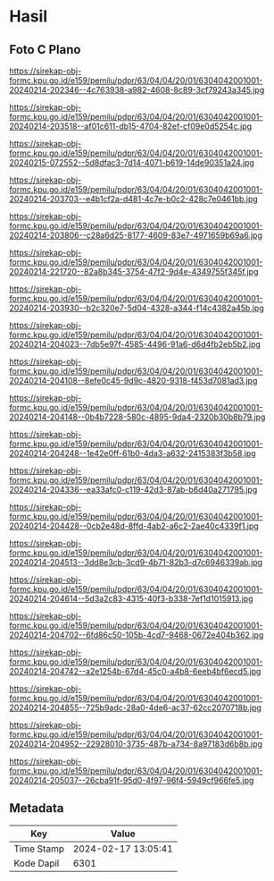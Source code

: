 # Hasil

## Foto C Plano

https://sirekap-obj-formc.kpu.go.id/e159/pemilu/pdpr/63/04/04/20/01/6304042001001-20240214-202346--4c763938-a982-4608-8c89-3cf79243a345.jpg

https://sirekap-obj-formc.kpu.go.id/e159/pemilu/pdpr/63/04/04/20/01/6304042001001-20240214-203518--af01c611-db15-4704-82ef-cf09e0d5254c.jpg

https://sirekap-obj-formc.kpu.go.id/e159/pemilu/pdpr/63/04/04/20/01/6304042001001-20240215-072552--5d8dfac3-7d14-4071-b619-14de90351a24.jpg

https://sirekap-obj-formc.kpu.go.id/e159/pemilu/pdpr/63/04/04/20/01/6304042001001-20240214-203703--e4b1cf2a-d481-4c7e-b0c2-428c7e0461bb.jpg

https://sirekap-obj-formc.kpu.go.id/e159/pemilu/pdpr/63/04/04/20/01/6304042001001-20240214-203806--c28a6d25-8177-4609-83e7-4971659b69a6.jpg

https://sirekap-obj-formc.kpu.go.id/e159/pemilu/pdpr/63/04/04/20/01/6304042001001-20240214-221720--82a8b345-3754-47f2-9d4e-4349755f345f.jpg

https://sirekap-obj-formc.kpu.go.id/e159/pemilu/pdpr/63/04/04/20/01/6304042001001-20240214-203930--b2c320e7-5d04-4328-a344-f14c4382a45b.jpg

https://sirekap-obj-formc.kpu.go.id/e159/pemilu/pdpr/63/04/04/20/01/6304042001001-20240214-204023--7db5e97f-4585-4496-91a6-d6d4fb2eb5b2.jpg

https://sirekap-obj-formc.kpu.go.id/e159/pemilu/pdpr/63/04/04/20/01/6304042001001-20240214-204108--8efe0c45-9d9c-4820-9318-f453d7081ad3.jpg

https://sirekap-obj-formc.kpu.go.id/e159/pemilu/pdpr/63/04/04/20/01/6304042001001-20240214-204148--0b4b7228-580c-4895-9da4-2320b30b8b79.jpg

https://sirekap-obj-formc.kpu.go.id/e159/pemilu/pdpr/63/04/04/20/01/6304042001001-20240214-204248--1e42e0ff-61b0-4da3-a632-2415383f3b58.jpg

https://sirekap-obj-formc.kpu.go.id/e159/pemilu/pdpr/63/04/04/20/01/6304042001001-20240214-204336--ea33afc0-c119-42d3-87ab-b6d40a271795.jpg

https://sirekap-obj-formc.kpu.go.id/e159/pemilu/pdpr/63/04/04/20/01/6304042001001-20240214-204428--0cb2e48d-8ffd-4ab2-a6c2-2ae40c4339f1.jpg

https://sirekap-obj-formc.kpu.go.id/e159/pemilu/pdpr/63/04/04/20/01/6304042001001-20240214-204513--3dd8e3cb-3cd9-4b71-82b3-d7c6946339ab.jpg

https://sirekap-obj-formc.kpu.go.id/e159/pemilu/pdpr/63/04/04/20/01/6304042001001-20240214-204614--5d3a2c83-4315-40f3-b338-7ef1d1015913.jpg

https://sirekap-obj-formc.kpu.go.id/e159/pemilu/pdpr/63/04/04/20/01/6304042001001-20240214-204702--6fd86c50-105b-4cd7-9468-0672e404b362.jpg

https://sirekap-obj-formc.kpu.go.id/e159/pemilu/pdpr/63/04/04/20/01/6304042001001-20240214-204742--a2e1254b-67d4-45c0-a4b8-6eeb4bf6ecd5.jpg

https://sirekap-obj-formc.kpu.go.id/e159/pemilu/pdpr/63/04/04/20/01/6304042001001-20240214-204855--725b9adc-28a0-4de6-ac37-62cc2070718b.jpg

https://sirekap-obj-formc.kpu.go.id/e159/pemilu/pdpr/63/04/04/20/01/6304042001001-20240214-204952--22928010-3735-487b-a734-8a97183d6b8b.jpg

https://sirekap-obj-formc.kpu.go.id/e159/pemilu/pdpr/63/04/04/20/01/6304042001001-20240214-205037--26cba91f-95d0-4f97-96f4-5949cf966fe5.jpg


## Metadata

| Key        | Value               |
| ---------- | ------------------- |
| Time Stamp | 2024-02-17 13:05:41 |
| Kode Dapil | 6301                |



